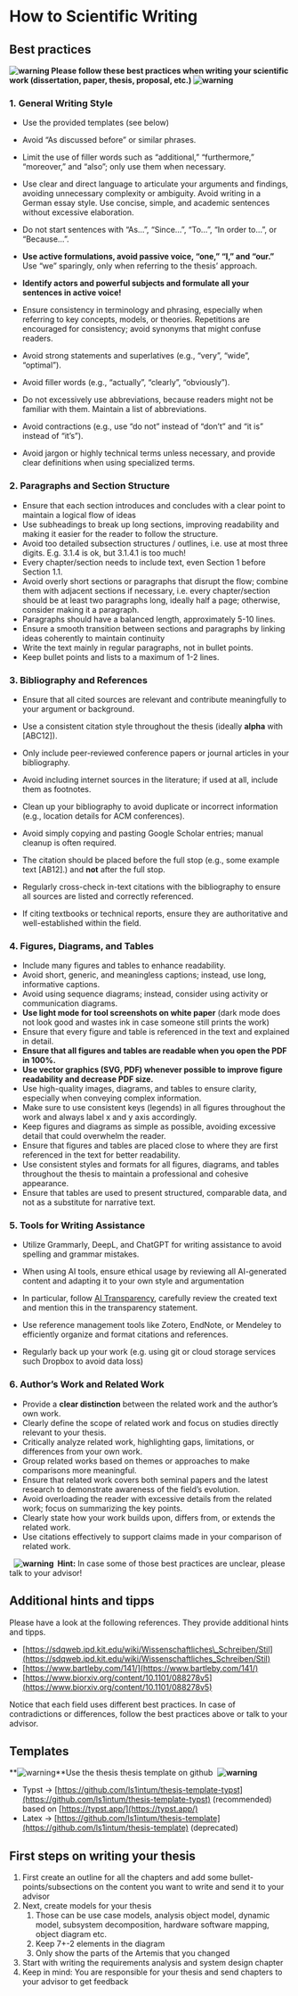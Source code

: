 # How to Scientific Writing

## Best practices

 **![warning](/plugins/servlet/twitterEmojiRedirector?id=26a0 "warning") Please follow these best practices when writing your scientific work (dissertation, paper, thesis, proposal, etc.) ![warning](/plugins/servlet/twitterEmojiRedirector?id=26a0 "warning")** 

### **1. General Writing Style**

*   Use the provided templates (see below)
*   Avoid “As discussed before” or similar phrases.
*   Limit the use of filler words such as “additional,” “furthermore,” “moreover,” and “also”; only use them when necessary.
*   Use clear and direct language to articulate your arguments and findings, avoiding unnecessary complexity or ambiguity. Avoid writing in a German essay style. Use concise, simple, and academic sentences without excessive elaboration.
    
*   Do not start sentences with “As…”, “Since…”, “To…”, “In order to…”, or “Because…”.
*   **Use active formulations, avoid passive voice, “one,” “I,” and “our.”** Use “we” sparingly, only when referring to the thesis’ approach.
*   **Identify actors and powerful subjects and formulate all your sentences in active voice!**
*   Ensure consistency in terminology and phrasing, especially when referring to key concepts, models, or theories. Repetitions are encouraged for consistency; avoid synonyms that might confuse readers.
    
*   Avoid strong statements and superlatives (e.g., “very”, “wide”, “optimal”).
*   Avoid filler words (e.g., “actually”, “clearly”, “obviously”).
*   Do not excessively use abbreviations, because readers might not be familiar with them. Maintain a list of abbreviations.
*   Avoid contractions (e.g., use “do not” instead of “don’t” and “it is” instead of “it’s”).
    
*   Avoid jargon or highly technical terms unless necessary, and provide clear definitions when using specialized terms.
    

### **2\. Paragraphs and Section Structure**

*   Ensure that each section introduces and concludes with a clear point to maintain a logical flow of ideas
*   Use subheadings to break up long sections, improving readability and making it easier for the reader to follow the structure.
*   Avoid too detailed subsection structures / outlines, i.e. use at most three digits. E.g. 3.1.4 is ok, but 3.1.4.1 is too much!
*   Every chapter/section needs to include text, even Section 1 before Section 1.1.
*   Avoid overly short sections or paragraphs that disrupt the flow; combine them with adjacent sections if necessary, i.e. every chapter/section should be at least two paragraphs long, ideally half a page; otherwise, consider making it a paragraph.
*   Paragraphs should have a balanced length, approximately 5-10 lines.
*   Ensure a smooth transition between sections and paragraphs by linking ideas coherently to maintain continuity
*   Write the text mainly in regular paragraphs, not in bullet points.
*   Keep bullet points and lists to a maximum of 1-2 lines.

### **3\. Bibliography and References**

*   Ensure that all cited sources are relevant and contribute meaningfully to your argument or background.
    
*   Use a consistent citation style throughout the thesis (ideally **alpha** with \[ABC12\]).
    
*   Only include peer-reviewed conference papers or journal articles in your bibliography.
*   Avoid including internet sources in the literature; if used at all, include them as footnotes.
*   Clean up your bibliography to avoid duplicate or incorrect information (e.g., location details for ACM conferences).
*   Avoid simply copying and pasting Google Scholar entries; manual cleanup is often required.
*   The citation should be placed before the full stop (e.g., some example text \[AB12\].) and **not** after the full stop.
*   Regularly cross-check in-text citations with the bibliography to ensure all sources are listed and correctly referenced.
    
*   If citing textbooks or technical reports, ensure they are authoritative and well-established within the field.
    

### **4\. Figures, Diagrams, and Tables**

*   Include many figures and tables to enhance readability.
*   Avoid short, generic, and meaningless captions; instead, use long, informative captions.
*   Avoid using sequence diagrams; instead, consider using activity or communication diagrams.
*   **Use light mode for tool screenshots on white paper** (dark mode does not look good and wastes ink in case someone still prints the work)
*   Ensure that every figure and table is referenced in the text and explained in detail.
*   **Ensure that all figures and tables are readable when you open the PDF in 100%.**
*   **Use vector graphics (SVG, PDF) whenever possible to improve figure readability and decrease PDF size.**
*   Use high-quality images, diagrams, and tables to ensure clarity, especially when conveying complex information.
*   Make sure to use consistent keys (legends) in all figures throughout the work and always label x and y axis accordingly.
*   Keep figures and diagrams as simple as possible, avoiding excessive detail that could overwhelm the reader.
*   Ensure that figures and tables are placed close to where they are first referenced in the text for better readability.
*   Use consistent styles and formats for all figures, diagrams, and tables throughout the thesis to maintain a professional and cohesive appearance.
*   Ensure that tables are used to present structured, comparable data, and not as a substitute for narrative text.

### **5\. Tools for Writing Assistance**

*   Utilize Grammarly, DeepL, and ChatGPT for writing assistance to avoid spelling and grammar mistakes.
*   When using AI tools, ensure ethical usage by reviewing all AI-generated content and adapting it to your own style and argumentation
    
*   In particular, follow [AI Transparency](/spaces/EduResStud/pages/212046923/AI+Transparency), carefully review the created text and mention this in the transparency statement. 
*   Use reference management tools like Zotero, EndNote, or Mendeley to efficiently organize and format citations and references.
    
*   Regularly back up your work (e.g. using git or cloud storage services such Dropbox to avoid data loss)
    

### 6\. **Author’s Work and Related Work**

*   Provide a **clear distinction** between the related work and the author’s own work.
*   Clearly define the scope of related work and focus on studies directly relevant to your thesis.
*   Critically analyze related work, highlighting gaps, limitations, or differences from your own work.
*   Group related works based on themes or approaches to make comparisons more meaningful.
*   Ensure that related work covers both seminal papers and the latest research to demonstrate awareness of the field’s evolution.
*   Avoid overloading the reader with excessive details from the related work; focus on summarizing the key points.
*   Clearly state how your work builds upon, differs from, or extends the related work.
*   Use citations effectively to support claims made in your comparison of related work.

  

  **![warning](/plugins/servlet/twitterEmojiRedirector?id=26a0 "warning")  Hint:** In case some of those best practices are unclear, please talk to your advisor!

## Additional hints and tipps

Please have a look at the following references. They provide additional hints and tipps.

*   [https://sdqweb.ipd.kit.edu/wiki/Wissenschaftliches\_Schreiben/Stil](https://sdqweb.ipd.kit.edu/wiki/Wissenschaftliches_Schreiben/Stil)
*   [https://www.bartleby.com/141/](https://www.bartleby.com/141/)
*   [https://www.biorxiv.org/content/10.1101/088278v5](https://www.biorxiv.org/content/10.1101/088278v5)

Notice that each field uses different best practices. In case of contradictions or differences, follow the best practices above or talk to your advisor.

## Templates

 **![warning](/plugins/servlet/twitterEmojiRedirector?id=26a0 "warning")**Use the thesis thesis template on github  **![warning](/plugins/servlet/twitterEmojiRedirector?id=26a0 "warning")**

*   Typst → [https://github.com/ls1intum/thesis-template-typst](https://github.com/ls1intum/thesis-template-typst) (recommended) based on [https://typst.app/](https://typst.app/)
*   Latex → [https://github.com/ls1intum/thesis-template](https://github.com/ls1intum/thesis-template) (deprecated)

## First steps on writing your thesis

1.  First create an outline for all the chapters and add some bullet-points/subsections on the content you want to write and send it to your advisor
2.  Next, create models for your thesis
    1.  Those can be use case models, analysis object model, dynamic model, subsystem decomposition, hardware software mapping, object diagram etc.
    2.  Keep 7+-2 elements in the diagram
    3.  Only show the parts of the Artemis that you changed
3.  Start with writing the requirements analysis and system design chapter
4.  Keep in mind: You are responsible for your thesis and send chapters to your advisor to get feedback